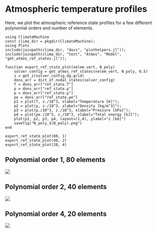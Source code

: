 # Atmospheric temperature profiles

Here, we plot the atmospheric reference state profiles for a few different polynomial orders and number of elements.

```@example
using ClimateMachine
const clima_dir = pkgdir(ClimateMachine);
using Plots
include(joinpath(clima_dir, "docs", "plothelpers.jl"));
include(joinpath(clima_dir, "test", "Atmos", "Model", "get_atmos_ref_states.jl"));

function export_ref_state_plot(nelem_vert, N_poly)
    solver_config = get_atmos_ref_states(nelem_vert, N_poly, 0.5)
    z = get_z(solver_config.dg.grid)
    dons_arr = dict_of_nodal_states(solver_config)
    T = dons_arr["ref_state.T"]
    ρ = dons_arr["ref_state.ρ"]
    p = dons_arr["ref_state.p"]
    ρe = dons_arr["ref_state.ρe"]
    p1 = plot(T, z./10^3, xlabel="Temperature [K]");
    p2 = plot(ρ, z./10^3, xlabel="Density [kg/m^3]");
    p3 = plot(p./10^3, z./10^3, xlabel="Pressure [kPa]");
    p4 = plot(ρe./10^3, z./10^3, xlabel="Total energy [kJ]");
    plot(p1, p2, p3, p4, layout=(1,4), ylabel="z [km]")
    savefig("N_poly_$(N_poly).png")
end

export_ref_state_plot(80, 1)
export_ref_state_plot(40, 2)
export_ref_state_plot(20, 4)
```
## Polynomial order 1, 80 elements
![](N_poly_1.png)

## Polynomial order 2, 40 elements
![](N_poly_2.png)

## Polynomial order 4, 20 elements
![](N_poly_4.png)
